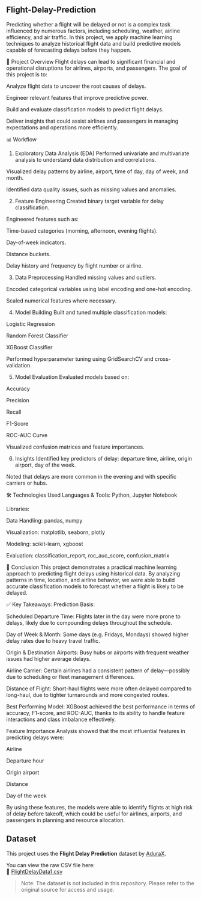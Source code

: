 ## Flight-Delay-Prediction

Predicting whether a flight will be delayed or not is a complex task influenced by numerous factors, including scheduling, weather, airline efficiency, and air traffic. In this project, we apply machine learning techniques to analyze historical flight data and build predictive models capable of forecasting delays before they happen.

📌 Project Overview
Flight delays can lead to significant financial and operational disruptions for airlines, airports, and passengers. The goal of this project is to:

Analyze flight data to uncover the root causes of delays.

Engineer relevant features that improve predictive power.

Build and evaluate classification models to predict flight delays.

Deliver insights that could assist airlines and passengers in managing expectations and operations more efficiently.

📊 Workflow
1. Exploratory Data Analysis (EDA)
Performed univariate and multivariate analysis to understand data distribution and correlations.

Visualized delay patterns by airline, airport, time of day, day of week, and month.

Identified data quality issues, such as missing values and anomalies.

2. Feature Engineering
Created binary target variable for delay classification.

Engineered features such as:

Time-based categories (morning, afternoon, evening flights).

Day-of-week indicators.

Distance buckets.

Delay history and frequency by flight number or airline.

3. Data Preprocessing
Handled missing values and outliers.

Encoded categorical variables using label encoding and one-hot encoding.

Scaled numerical features where necessary.

4. Model Building
Built and tuned multiple classification models:

Logistic Regression

Random Forest Classifier

XGBoost Classifier

Performed hyperparameter tuning using GridSearchCV and cross-validation.

5. Model Evaluation
Evaluated models based on:

Accuracy

Precision

Recall

F1-Score

ROC-AUC Curve

Visualized confusion matrices and feature importances.

6. Insights
Identified key predictors of delay: departure time, airline, origin airport, day of the week.

Noted that delays are more common in the evening and with specific carriers or hubs.

🛠 Technologies Used
Languages & Tools: Python, Jupyter Notebook

Libraries:

Data Handling: pandas, numpy

Visualization: matplotlib, seaborn, plotly

Modeling: scikit-learn, xgboost

Evaluation: classification_report, roc_auc_score, confusion_matrix

🧾 Conclusion
This project demonstrates a practical machine learning approach to predicting flight delays using historical data. By analyzing patterns in time, location, and airline behavior, we were able to build accurate classification models to forecast whether a flight is likely to be delayed.

✅ Key Takeaways:
Prediction Basis:

Scheduled Departure Time: Flights later in the day were more prone to delays, likely due to compounding delays throughout the schedule.

Day of Week & Month: Some days (e.g. Fridays, Mondays) showed higher delay rates due to heavy travel traffic.

Origin & Destination Airports: Busy hubs or airports with frequent weather issues had higher average delays.

Airline Carrier: Certain airlines had a consistent pattern of delay—possibly due to scheduling or fleet management differences.

Distance of Flight: Short-haul flights were more often delayed compared to long-haul, due to tighter turnarounds and more congested routes.

Best Performing Model: XGBoost achieved the best performance in terms of accuracy, F1-score, and ROC-AUC, thanks to its ability to handle feature interactions and class imbalance effectively.

Feature Importance Analysis showed that the most influential features in predicting delays were:

Airline

Departure hour

Origin airport

Distance

Day of the week

By using these features, the models were able to identify flights at high risk of delay before takeoff, which could be useful for airlines, airports, and passengers in planning and resource allocation.

## Dataset

This project uses the **Flight Delay Prediction** dataset by [AduraX](https://github.com/AduraX/Flight-Delay-Prediction).

You can view the raw CSV file here:  
📄 [FlightDelayData1.csv](https://github.com/AduraX/Flight-Delay-Prediction/blob/master/FlightDelayData1.csv)

> Note: The dataset is not included in this repository. Please refer to the original source for access and usage.
